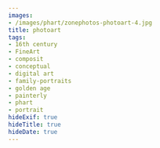 ```yaml
---
images:
- /images/phart/zonephotos-photoart-4.jpg
title: photoart
tags:
- 16th century
- FineArt
- composit
- conceptual
- digital art
- family-portraits
- golden age
- painterly
- phart
- portrait
hideExif: true
hideTitle: true
hideDate: true
---
```

